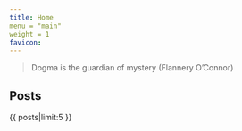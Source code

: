 ```yaml
---
title: Home
menu = "main"
weight = 1
favicon:
---
```


> Dogma is the guardian of mystery (Flannery O’Connor)

## Posts

{{ posts|limit:5 }}
